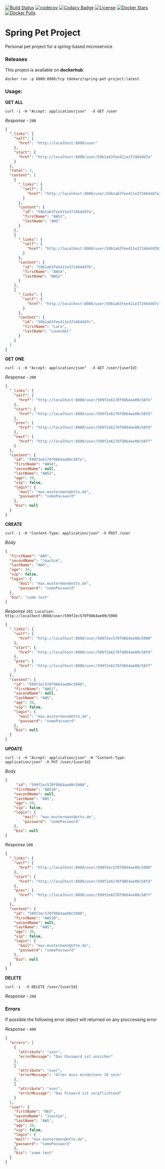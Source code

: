 [![Build Status](https://travis-ci.org/Magystius/spring-pet-project.svg?branch=master)](https://travis-ci.org/Magystius/spring-pet-project)
[![codecov](https://codecov.io/gh/Magystius/spring-pet-project/branch/master/graph/badge.svg)](https://codecov.io/gh/Magystius/spring-pet-project)
[![Codacy Badge](https://api.codacy.com/project/badge/Grade/df636c27882d4bc28dd7247090dc3394)](https://www.codacy.com/app/Magystius/spring-pet-project?utm_source=github.com&amp;utm_medium=referral&amp;utm_content=Magystius/spring-pet-project&amp;utm_campaign=Badge_Grade)
[![License](https://img.shields.io/github/license/magystius/spring-pet-project.svg)](https://github.com/magystius/spring-pet-project/blob/master/LICENSE.md)
[![Docker Stars](https://img.shields.io/docker/stars/tdekarz/spring-pet-project.svg)](https://hub.docker.com/r/tdekarz/spring-pet-project/)
[![Docker Pulls](https://img.shields.io/docker/pulls/tdekarz/spring-pet-project.svg)](https://hub.docker.com/r/tdekarz/spring-pet-project/)

# Spring Pet Project

Personal pet project for a spring-based microservice

### Releases

This project is available on **dockerhub**:
````
docker run -p 8080:8080/tcp tdekarz/spring-pet-project:latest
````

### Usage:

**GET ALL**
````
curl -i -H "Accept: application/json"  -X GET /user
````
_Response_ - `200`
````json
{
  "_links": {
    "self": {
      "href": "http://localhost:8080/user"
    },
    "start": {
      "href": "http://localhost:8080/user/59b1a63fee411e372464dd7a"
    }
  },
  "total": 3,
  "content": [
    {
      "_links": {
        "self": {
          "href": "http://localhost:8080/user/59b1a63fee411e372464dd7a"
        }
      },
      "content": {
        "id": "59b1a63fee411e372464dd7a",
        "firstName": "AWS1",
        "lastName": "AWS"
      }
    },
    {
      "_links": {
        "self": {
          "href": "http://localhost:8080/user/59b1a63fee411e372464dd7b"
        }
      },
      "content": {
        "id": "59b1a63fee411e372464dd7b",
        "firstName": "AWS4",
        "lastName": "AWS2"
      }
    },
    {
      "_links": {
        "self": {
          "href": "http://localhost:8080/user/59b1a63fee411e372464dd7c"
        }
      },
      "content": {
        "id": "59b1a63fee411e372464dd7c",
        "firstName": "Lara",
        "lastName": "Lavendel"
      }
    }
  ]
}
````

**GET ONE**
````
curl -i -H "Accept: application/json"  -X GET /user/{userId}
````
_Response_ - `200`
````json
{
  "_links": {
    "self": {
      "href": "http://localhost:8080/user/599f2e6170f9864ae00c58fe"
    },
    "start": {
      "href": "http://localhost:8080/user/599f2e6170f9864ae00c58fd"
    },
    "prev": {
      "href": "http://localhost:8080/user/599f2e6170f9864ae00c58fd"
    },
    "next": {
      "href": "http://localhost:8080/user/599f2e6170f9864ae00c58ff"
    }
  },
  "content": {
    "id": "599f2e6170f9864ae00c58fe",
    "firstName": "AWS4",
    "secondName": null,
    "lastName": "AWS2",
    "age": 30,
    "vip": false,
    "login": {
      "mail": "max.mustermann@otto.de",
      "password": "somePassword"
    },
    "bio": null
  }
}
````

**CREATE**
````
curl -i -H "Content-Type: application/json" -X POST /user
````
_Body_
````json
{
  "firstName": "AWS",
  "secondName": "Joachim",
  "lastName": "AWS",
  "age": 30,
  "vip": false,
  "login": {
      "mail": "max.mustermann@otto.de",
      "password": "somePassword"
  },
  "bio": "some text"
}
````
_Response_ `201 Location: http://localhost:8080/user/599f2ec570f9864ae00c5900`
`````json
{
  "_links": {
    "self": {
      "href": "http://localhost:8080/user/599f2ec570f9864ae00c5900"
    },
    "start": {
      "href": "http://localhost:8080/user/599f2e6170f9864ae00c58fd"
    },
    "prev": {
      "href": "http://localhost:8080/user/599f2e6170f9864ae00c58ff"
    }
  },
  "content": {
    "id": "599f2ec570f9864ae00c5900",
    "firstName": "AWS1",
    "secondName": null,
    "lastName": "AWS",
    "age": 30,
    "vip": false,
    "login": {
      "mail": "max.mustermann@otto.de",
      "password": "somePassword"
    },
    "bio": null
  }
}
`````

**UPDATE**
````
curl -i -H "Accept: application/json" -H "Content-Type: application/json" -X PUT /user/{userId}
````
_Body_
````json
{
     "id": "599f2ec570f9864ae00c5900",
    "firstName": "AWS10",
    "secondName": null,
    "lastName": "AWS",
    "age": 30,
    "vip": false,
    "login": {
        "mail": "max.mustermann@otto.de",
        "password": "somePassword"
    },
    "bio": null
}
````
_Response_ `200`
````json
{
  "_links": {
    "self": {
      "href": "http://localhost:8080/user/599f2ec570f9864ae00c5900"
    },
    "start": {
      "href": "http://localhost:8080/user/599f2e6170f9864ae00c58fd"
    },
    "prev": {
      "href": "http://localhost:8080/user/599f2e6170f9864ae00c58ff"
    }
  },
  "content": {
    "id": "599f2ec570f9864ae00c5900",
    "firstName": "AWS10",
    "secondName": null,
    "lastName": "AWS",
    "age": 30,
    "vip": false,
    "login": {
      "mail": "max.mustermann@otto.de",
      "password": "somePassword"
    },
    "bio": null
  }
}
````
**DELETE**
````
curl -i  -X DELETE /user/{userId}
````
_Response_ - `204`

### Errors
If possible the following error object will returned on any proccessing error

_Response_ - `400`
````json
{
  "errors": [
    {
      "attribute": "user",
      "errorMessage": "Das Password ist unsicher"
    },
    {
      "attribute": "user",
      "errorMessage": "Alter muss mindestens 18 sein"
    },
    {
      "attribute": "user",
      "errorMessage": "Das Pssword ist verpflichtend"
    }
  ],
  "user": {
    "firstName": "NEU",
    "secondName": "Joachim",
    "lastName": "AWS",
    "age": 30,
    "vip": false,
    "login": {
    "mail": "max.mustermann@otto.de",
    "password": "somePassword"
    },
    "bio": "some text"
  }
}
````
